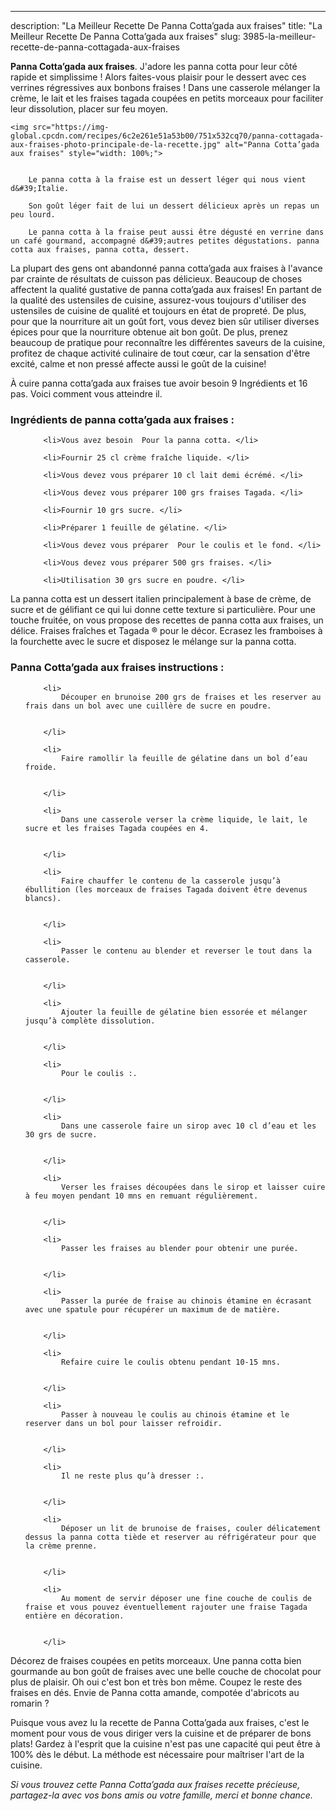 ---
description: "La Meilleur Recette De Panna Cotta’gada aux fraises"
title: "La Meilleur Recette De Panna Cotta’gada aux fraises"
slug: 3985-la-meilleur-recette-de-panna-cottagada-aux-fraises

<p>
	<strong>Panna Cotta’gada aux fraises</strong>. 
	J&#39;adore les panna cotta pour leur côté rapide et simplissime ! Alors faites-vous plaisir pour le dessert avec ces verrines régressives aux bonbons fraises ! Dans une casserole mélanger la crème, le lait et les fraises tagada coupées en petits morceaux pour faciliter leur dissolution, placer sur feu moyen.
</p>
<p>
	
	<img src="https://img-global.cpcdn.com/recipes/6c2e261e51a53b00/751x532cq70/panna-cottagada-aux-fraises-photo-principale-de-la-recette.jpg" alt="Panna Cotta’gada aux fraises" style="width: 100%;">
	
	
		Le panna cotta à la fraise est un dessert léger qui nous vient d&#39;Italie.
	
		Son goût léger fait de lui un dessert délicieux après un repas un peu lourd.
	
		Le panna cotta à la fraise peut aussi être dégusté en verrine dans un café gourmand, accompagné d&#39;autres petites dégustations. panna cotta aux fraises, panna cotta, dessert.
	
</p>

La plupart des gens ont abandonné panna cotta’gada aux fraises à l'avance par crainte de résultats de cuisson pas délicieux. Beaucoup de choses affectent la qualité gustative de panna cotta’gada aux fraises! En partant de la qualité des ustensiles de cuisine, assurez-vous toujours d'utiliser des ustensiles de cuisine de qualité et toujours en état de propreté. De plus, pour que la nourriture ait un goût fort, vous devez bien sûr utiliser diverses épices pour que la nourriture obtenue ait bon goût. De plus, prenez beaucoup de pratique pour reconnaître les différentes saveurs de la cuisine, profitez de chaque activité culinaire de tout cœur, car la sensation d'être excité, calme et non pressé affecte aussi le goût de la cuisine!

<!--inarticleads1-->

À cuire panna cotta’gada aux fraises tue avoir besoin 9 Ingrédients et 16 pas. Voici comment vous atteindre il.

<h3>Ingrédients de panna cotta’gada aux fraises :</h3>

<ol>
	
		<li>Vous avez besoin  Pour la panna cotta. </li>
	
		<li>Fournir 25 cl crème fraîche liquide. </li>
	
		<li>Vous devez vous préparer 10 cl lait demi écrémé. </li>
	
		<li>Vous devez vous préparer 100 grs fraises Tagada. </li>
	
		<li>Fournir 10 grs sucre. </li>
	
		<li>Préparer 1 feuille de gélatine. </li>
	
		<li>Vous devez vous préparer  Pour le coulis et le fond. </li>
	
		<li>Vous devez vous préparer 500 grs fraises. </li>
	
		<li>Utilisation 30 grs sucre en poudre. </li>
	
</ol>

La panna cotta est un dessert italien principalement à base de crème, de sucre et de gélifiant ce qui lui donne cette texture si particulière. Pour une touche fruitée, on vous propose des recettes de panna cotta aux fraises, un délice. Fraises fraîches et Tagada ® pour le décor. Ecrasez les framboises à la fourchette avec le sucre et disposez le mélange sur la panna cotta. 

<!--inarticleads2-->

<h3>Panna Cotta’gada aux fraises instructions :</h3>

<ol>
	
		<li>
			Découper en brunoise 200 grs de fraises et les reserver au frais dans un bol avec une cuillère de sucre en poudre.
			
			
		</li>
	
		<li>
			Faire ramollir la feuille de gélatine dans un bol d’eau froide.
			
			
		</li>
	
		<li>
			Dans une casserole verser la crème liquide, le lait, le sucre et les fraises Tagada coupées en 4.
			
			
		</li>
	
		<li>
			Faire chauffer le contenu de la casserole jusqu’à ébullition (les morceaux de fraises Tagada doivent être devenus blancs).
			
			
		</li>
	
		<li>
			Passer le contenu au blender et reverser le tout dans la casserole.
			
			
		</li>
	
		<li>
			Ajouter la feuille de gélatine bien essorée et mélanger jusqu’à complète dissolution.
			
			
		</li>
	
		<li>
			Pour le coulis :.
			
			
		</li>
	
		<li>
			Dans une casserole faire un sirop avec 10 cl d’eau et les 30 grs de sucre.
			
			
		</li>
	
		<li>
			Verser les fraises découpées dans le sirop et laisser cuire à feu moyen pendant 10 mns en remuant régulièrement.
			
			
		</li>
	
		<li>
			Passer les fraises au blender pour obtenir une purée.
			
			
		</li>
	
		<li>
			Passer la purée de fraise au chinois étamine en écrasant avec une spatule pour récupérer un maximum de de matière.
			
			
		</li>
	
		<li>
			Refaire cuire le coulis obtenu pendant 10-15 mns.
			
			
		</li>
	
		<li>
			Passer à nouveau le coulis au chinois étamine et le reserver dans un bol pour laisser refroidir.
			
			
		</li>
	
		<li>
			Il ne reste plus qu’à dresser :.
			
			
		</li>
	
		<li>
			Déposer un lit de brunoise de fraises, couler délicatement dessus la panna cotta tiède et reserver au réfrigérateur pour que la crème prenne.
			
			
		</li>
	
		<li>
			Au moment de servir déposer une fine couche de coulis de fraise et vous pouvez éventuellement rajouter une fraise Tagada entière en décoration.
			
			
		</li>
	
</ol>

Décorez de fraises coupées en petits morceaux. Une panna cotta bien gourmande au bon goût de fraises avec une belle couche de chocolat pour plus de plaisir. Oh oui c&#39;est bon et très bon même. Coupez le reste des fraises en dés. Envie de Panna cotta amande, compotée d&#39;abricots au romarin ? 

<!--inarticleads1-->

<p>
Puisque vous avez lu la recette de Panna Cotta’gada aux fraises, c'est le moment pour vous de vous diriger vers la cuisine et de préparer de bons plats! Gardez à l'esprit que la cuisine n'est pas une capacité qui peut être à 100% dès le début. La méthode est nécessaire pour maîtriser l'art de la cuisine.
</p>

<p>
<i>Si vous trouvez cette Panna Cotta’gada aux fraises recette précieuse, partagez-la avec vos bons amis ou votre famille, merci et bonne chance.</i>
</p>
